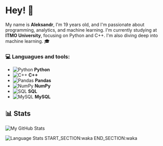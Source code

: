 # Hey! 👋

My name is **Aleksandr**, I'm 19 years old, and I'm passionate about programming, analytics, and machine learning. I'm currently studying at **ITMO University**, focusing on Python and C++. I'm also diving deep into machine learning. 🎓


### 💻 Languagues and tools:

- ![Python](https://img.shields.io/badge/Python-3776AB?style=for-the-badge&logo=python&logoColor=white) **Python**
- ![C++](https://img.shields.io/badge/C++-00599C?style=for-the-badge&logo=cplusplus&logoColor=white) **C++**
- ![Pandas](https://img.shields.io/badge/Pandas-150458?style=for-the-badge&logo=pandas&logoColor=white) **Pandas**
- ![NumPy](https://img.shields.io/badge/NumPy-013243?style=for-the-badge&logo=numpy&logoColor=white) **NumPy**
- ![SQL](https://img.shields.io/badge/SQL-003B57?style=for-the-badge&logo=sqlite&logoColor=white) **SQL**
- ![MySQL](https://img.shields.io/badge/MySQL-00758F?style=for-the-badge&logo=mysql&logoColor=white) **MySQL**



## 📊 Stats

![My GitHub Stats](https://github-readme-stats.vercel.app/api?username=Sanchell1o&show_icons=true&theme=tokyonight)

![Language Stats](https://github-readme-stats.vercel.app/api/top-langs/?username=Sanchell1o&layout=compact&theme=tokyonight)
START_SECTION:waka
END_SECTION:waka


